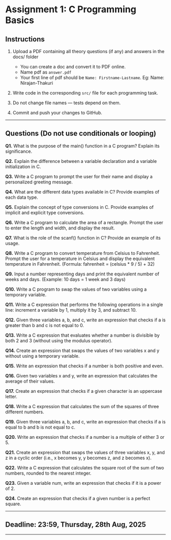 # Assignment 1: C Programming Basics

## Instructions

1. Upload a PDF containing all theory questions (if any) and answers in the docs/ folder
    - You can create a doc and convert it to PDF online.
    - Name pdf as `answer.pdf`
    - Your first line of pdf should be `Name: Firstname-Lastname`. Eg: Name: Nirajan-Thakuri

2. Write code in the corresponding `src/` file for each programming task.

3. Do not change file names — tests depend on them.

4. Commit and push your changes to GitHub.

---

## Questions (Do not use conditionals or looping)

**Q1.** What is the purpose of the main() function in a C program? Explain its significance.

**Q2.** Explain the difference between a variable declaration and a variable initialization in C.

**Q3.** Write a C program to prompt the user for their name and display a personalized greeting message.

**Q4.** What are the different data types available in C? Provide examples of each data type.

**Q5.** Explain the concept of type conversions in C. Provide examples of implicit and explicit type conversions.

**Q6.** Write a C program to calculate the area of a rectangle. Prompt the user to enter the length and width, and display the result.

**Q7.** What is the role of the scanf() function in C? Provide an example of its usage.

**Q8.** Write a C program to convert temperature from Celsius to Fahrenheit. Prompt the user for a temperature in Celsius and display the equivalent temperature in Fahrenheit. (Formula: fahrenheit = (celsius * 9 / 5) + 32)

**Q9.** Input a number representing days and print the equivalent number of weeks and days. (Example: 10 days = 1 week and 3 days)

**Q10.** Write a C program to swap the values of two variables using a temporary variable.

**Q11.** Write a C expression that performs the following operations in a single line: increment a variable by 1, multiply it by 3, and subtract 10.

**Q12.** Given three variables a, b, and c, write an expression that checks if a is greater than b and c is not equal to 0.

**Q13.** Write a C expression that evaluates whether a number is divisible by both 2 and 3 (without using the modulus operator).

**Q14.** Create an expression that swaps the values of two variables x and y without using a temporary variable.

**Q15.** Write an expression that checks if a number is both positive and even.

**Q16.** Given two variables x and y, write an expression that calculates the average of their values.

**Q17.** Create an expression that checks if a given character is an uppercase letter.

**Q18.** Write a C expression that calculates the sum of the squares of three different numbers.

**Q19.** Given three variables a, b, and c, write an expression that checks if a is equal to b and b is not equal to c.

**Q20.** Write an expression that checks if a number is a multiple of either 3 or 5.

**Q21.** Create an expression that swaps the values of three variables x, y, and z in a cyclic order (i.e., x becomes y, y becomes z, and z becomes x).

**Q22.** Write a C expression that calculates the square root of the sum of two numbers, rounded to the nearest integer.

**Q23.** Given a variable num, write an expression that checks if it is a power of 2.

**Q24.** Create an expression that checks if a given number is a perfect square.

---

## Deadline: 23:59, Thursday, 28th Aug, 2025

---
